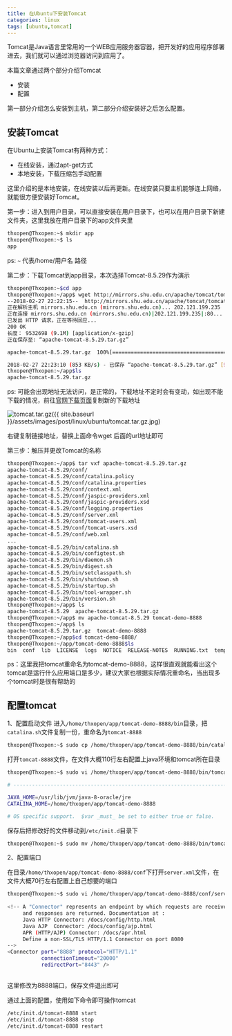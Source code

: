```yaml
---
title: 在Ubuntu下安装Tomcat
categories: linux
tags: [ubuntu,tomcat]
---
```


Tomcat是Java语言里常用的一个WEB应用服务器容器，把开发好的应用程序部署进去，我们就可以通过浏览器访问到应用了。

本篇文章通过两个部分介绍Tomcat

- 安装
- 配置

第一部分介绍怎么安装到主机，第二部分介绍安装好之后怎么配置。

<!--more-->

## 安装Tomcat

在Ubuntu上安装Tomcat有两种方式：

- 在线安装，通过apt-get方式
- 本地安装，下载压缩包手动配置

这里介绍的是本地安装，在线安装以后再更新。在线安装只要主机能够连上网络，就能很方便安装好Tomcat。

第一步：进入到用户目录，可以直接安装在用户目录下，也可以在用户目录下新建文件夹，这里我放在用户目录下的app文件夹里
```bash
thxopen@Thxopen:~$ mkdir app
thxopen@Thxopen:~$ ls
app
```
ps: `~` 代表/home/用户名 路径

第二步：下载Tomcat到app目录，本次选择Tomcat-8.5.29作为演示
```bash
thxopen@Thxopen:~$cd app
thxopen@Thxopen:~/app$ wget http://mirrors.shu.edu.cn/apache/tomcat/tomcat-8/v8.5.29/bin/apache-tomcat-8.5.29.tar.gz
--2018-02-27 22:22:15--  http://mirrors.shu.edu.cn/apache/tomcat/tomcat-8/v8.5.29/bin/apache-tomcat-8.5.29.tar.gz
正在解析主机 mirrors.shu.edu.cn (mirrors.shu.edu.cn)... 202.121.199.235
正在连接 mirrors.shu.edu.cn (mirrors.shu.edu.cn)|202.121.199.235|:80... 已连接。
已发出 HTTP 请求，正在等待回应...
200 OK
长度： 9532698 (9.1M) [application/x-gzip]
正在保存至: “apache-tomcat-8.5.29.tar.gz”

apache-tomcat-8.5.29.tar.gz  100%[================================================>]   9.09M   886KB/s    in 11s

2018-02-27 22:23:10 (853 KB/s) - 已保存 “apache-tomcat-8.5.29.tar.gz” [9532698/9532698])
thxopen@Thxopen:~/app$ls
apache-tomcat-8.5.29.tar.gz
```
ps: 可能会出现地址无法访问，是正常的，下载地址不定时会有变动，如出现不能下载的情况，前往[官网下载页面][tomcat.tar.gz]复制新的下载地址

![tomcat.tar.gz]({{ site.baseurl }}/assets/images/post/linux/ubuntu/tomcat.tar.gz.jpg)

右键复制链接地址，替换上面命令wget 后面的url地址即可

第三步：解压并更改Tomcat的名称

```bash
thxopen@Thxopen:~/app$ tar vxf apache-tomcat-8.5.29.tar.gz
apache-tomcat-8.5.29/conf/
apache-tomcat-8.5.29/conf/catalina.policy
apache-tomcat-8.5.29/conf/catalina.properties
apache-tomcat-8.5.29/conf/context.xml
apache-tomcat-8.5.29/conf/jaspic-providers.xml
apache-tomcat-8.5.29/conf/jaspic-providers.xsd
apache-tomcat-8.5.29/conf/logging.properties
apache-tomcat-8.5.29/conf/server.xml
apache-tomcat-8.5.29/conf/tomcat-users.xml
apache-tomcat-8.5.29/conf/tomcat-users.xsd
apache-tomcat-8.5.29/conf/web.xml
...
apache-tomcat-8.5.29/bin/catalina.sh
apache-tomcat-8.5.29/bin/configtest.sh
apache-tomcat-8.5.29/bin/daemon.sh
apache-tomcat-8.5.29/bin/digest.sh
apache-tomcat-8.5.29/bin/setclasspath.sh
apache-tomcat-8.5.29/bin/shutdown.sh
apache-tomcat-8.5.29/bin/startup.sh
apache-tomcat-8.5.29/bin/tool-wrapper.sh
apache-tomcat-8.5.29/bin/version.sh
thxopen@Thxopen:~/app$ ls
apache-tomcat-8.5.29  apache-tomcat-8.5.29.tar.gz
thxopen@Thxopen:~/app$ mv apache-tomcat-8.5.29 tomcat-demo-8888
thxopen@Thxopen:~/app$ ls
apache-tomcat-8.5.29.tar.gz  tomcat-demo-8888
thxopen@Thxopen:~/app$cd tomcat-demo-8888/
thxopen@Thxopen:~/app/tomcat-demo-8888$ls
bin  conf  lib  LICENSE  logs  NOTICE  RELEASE-NOTES  RUNNING.txt  temp  webapps  work
```
ps：这里我把tomcat重命名为tomcat-demo-8888，这样很直观就能看出这个tomcat是运行什么应用端口是多少，建议大家也根据实际情况重命名，当出现多个tomcat时是很有帮助的


## 配置tomcat

1、配置启动文件
进入`/home/thxopen/app/tomcat-demo-8888/bin`目录，把`catalina.sh`文件复制一份，重命名为`tomcat-8888`

```bash
thxopen@Thxopen:~$ sudo cp /home/thxopen/app/tomcat-demo-8888/bin/catalina.sh /home/thxopen/app/tomcat-demo-8888/bin/tomcat-8888
```

打开`tomcat-8888`文件，在文件大概110行左右配置上java环境和tomcat所在目录

```bash
thxopen@Thxopen:~$ sudo vi /home/thxopen/app/tomcat-demo-8888/bin/tomcat-8888

# -----------------------------------------------------------------------------

JAVA_HOME=/usr/lib/jvm/java-8-oracle/jre
CATALINA_HOME=/home/thxopen/app/tomcat-demo-8888

# OS specific support.  $var _must_ be set to either true or false.
```

保存后把修改好的文件移动到`/etc/init.d`目录下

```bash
thxopen@Thxopen:~$ sudo mv /home/thxopen/app/tomcat-demo-8888/bin/tomcat-8888 /etc/init.d/
```

2、配置端口

在目录`/home/thxopen/app/tomcat-demo-8888/conf`下打开`server.xml`文件，在文件大概70行左右配置上自己想要的端口

```bash
thxopen@Thxopen:~$ sudo vi /home/thxopen/app/tomcat-demo-8888/conf/server.xml
 
<!-- A "Connector" represents an endpoint by which requests are received
     and responses are returned. Documentation at :
     Java HTTP Connector: /docs/config/http.html
     Java AJP  Connector: /docs/config/ajp.html
     APR (HTTP/AJP) Connector: /docs/apr.html
     Define a non-SSL/TLS HTTP/1.1 Connector on port 8080
-->
<Connector port="8888" protocol="HTTP/1.1"
           connectionTimeout="20000"
           redirectPort="8443" />
               
```
这里修改为8888端口，保存文件退出即可

通过上面的配置，使用如下命令即可操作tomcat

```bash
/etc/init.d/tomcat-8888 start
/etc/init.d/tomcat-8888 stop
/etc/init.d/tomcat-8888 restart
```


[tomcat.tar.gz]: https://tomcat.apache.org/download-80.cgi
